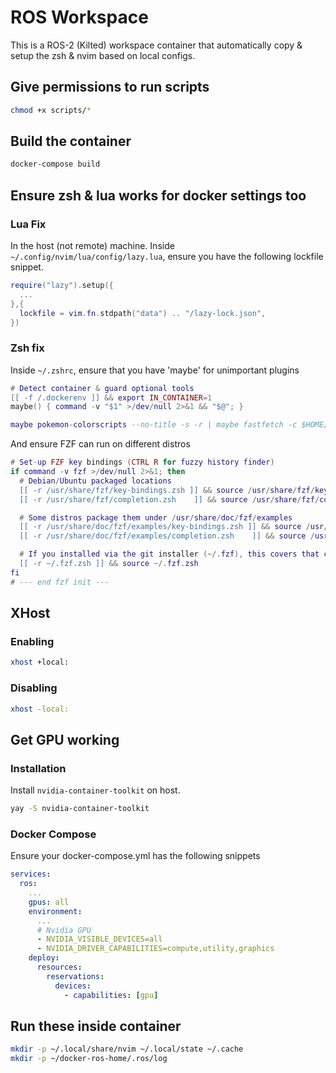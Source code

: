 # ROS Workspace
This is a ROS-2 (Kilted) workspace container that automatically copy & setup the zsh & nvim based on local configs.

## Give permissions to run scripts
```bash
chmod +x scripts/*
```

## Build the container
```bash
docker-compose build
```

## Ensure zsh & lua works for docker settings too
### Lua Fix
In the host (not remote) machine.
Inside `~/.config/nvim/lua/config/lazy.lua`, ensure you have the following lockfile snippet.
```lua
require("lazy").setup({
  ...
},{
  lockfile = vim.fn.stdpath("data") .. "/lazy-lock.json",
})
```

### Zsh fix
Inside `~/.zshrc`, ensure that you have 'maybe' for unimportant plugins
```lua
# Detect container & guard optional tools
[[ -f /.dockerenv ]] && export IN_CONTAINER=1
maybe() { command -v "$1" >/dev/null 2>&1 && "$@"; }

maybe pokemon-colorscripts --no-title -s -r | maybe fastfetch -c $HOME/.config/fastfetch/config-pokemon.jsonc --logo-type file-raw --logo-height 10 --logo-width 5 --logo -
```

And ensure FZF can run on different distros
```lua
# Set-up FZF key bindings (CTRL R for fuzzy history finder)
if command -v fzf >/dev/null 2>&1; then
  # Debian/Ubuntu packaged locations
  [[ -r /usr/share/fzf/key-bindings.zsh ]] && source /usr/share/fzf/key-bindings.zsh
  [[ -r /usr/share/fzf/completion.zsh    ]] && source /usr/share/fzf/completion.zsh

  # Some distros package them under /usr/share/doc/fzf/examples
  [[ -r /usr/share/doc/fzf/examples/key-bindings.zsh ]] && source /usr/share/doc/fzf/examples/key-bindings.zsh
  [[ -r /usr/share/doc/fzf/examples/completion.zsh    ]] && source /usr/share/doc/fzf/examples/completion.zsh

  # If you installed via the git installer (~/.fzf), this covers that case:
  [[ -r ~/.fzf.zsh ]] && source ~/.fzf.zsh
fi
# --- end fzf init ---
```

## XHost 
### Enabling
```bash
xhost +local:
```

### Disabling
```bash
xhost -local:
```

## Get GPU working
### Installation
Install `nvidia-container-toolkit` on host.
```bash
yay -S nvidia-container-toolkit
```

### Docker Compose
Ensure your docker-compose.yml has the following snippets
```yaml
services:
  ros:
    ...
    gpus: all
    environment:
      ...
      # Nvidia GPU
      - NVIDIA_VISIBLE_DEVICES=all
      - NVIDIA_DRIVER_CAPABILITIES=compute,utility,graphics
    deploy:
      resources:
        reservations:
          devices:
            - capabilities: [gpu]

```

## Run these inside container
```bash
mkdir -p ~/.local/share/nvim ~/.local/state ~/.cache
mkdir -p ~/docker-ros-home/.ros/log   
```
